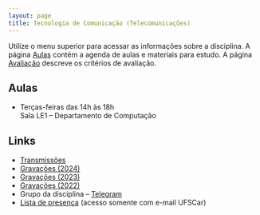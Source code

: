 ```yaml
---
layout: page
title: Tecnologia de Comunicação (Telecomunicações)
---
```


Utilize o menu superior para acessar as informações sobre a disciplina. A página [Aulas](/aulas/) contém a agenda de aulas e materiais para estudo. A página [Avaliação](/avaliacao/) descreve os critérios de avaliação.

## Aulas

 * Terças-feiras das 14h às 18h<br />Sala LE1 – Departamento de Computação

## Links

 * [Transmissões](https://www.twitch.tv/thotypous)
 * [Gravações (2024)](https://www.youtube.com/playlist?list=PLtQaN06AB3mKeHYonj3WsM1eY6jYuv-wp)
 * [Gravações (2023)](https://www.youtube.com/playlist?list=PLtQaN06AB3mK6ucLWzAFyhGSfI1ssiuDO)
 * [Gravações (2022)](https://www.youtube.com/playlist?list=PLtQaN06AB3mK0cYdvoMdI6tcciBHMFTrK)
 * Grupo da disciplina – [Telegram](https://t.me/+kmLyr8Wv3NI3NDA5)
 * [Lista de presença](https://docs.google.com/spreadsheets/d/1MbKDFlOJry4sZ6cJ2KyZmzbxEnWME0912JbqVVEPWtw/edit?usp=sharing) (acesso somente com e-mail UFSCar)
